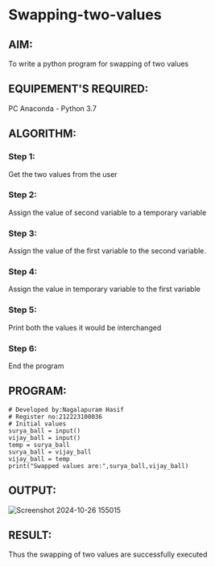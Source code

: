 # Swapping-two-values
## AIM:
To write a python program for swapping of two values
## EQUIPEMENT'S REQUIRED: 
PC
Anaconda - Python 3.7
## ALGORITHM: 
### Step 1:
Get the two values from the user
### Step 2: 
Assign the value of second variable to a temporary variable 
### Step 3: 
Assign the value of the first variable to the second variable.
### Step 4:  
Assign the value in temporary variable to the first variable
### Step 5: 
Print both the values it would be interchanged
### Step 6: 
End the program
## PROGRAM:
````
# Developed by:Nagalapuram Hasif
# Register no:212223100036
# Initial values
surya_ball = input()
vijay_ball = input()
temp = surya_ball
surya_ball = vijay_ball
vijay_ball = temp
print("Swapped values are:",surya_ball,vijay_ball)
````
## OUTPUT:
![Screenshot 2024-10-26 155015](https://github.com/user-attachments/assets/17cb08d9-670f-492c-9131-1e0a02789801)



## RESULT:
Thus the swapping of two values are successfully executed



